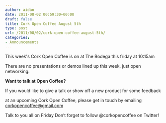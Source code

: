 ```yaml
---
author: aidan
date: 2011-08-02 00:59:30+00:00
draft: false
title: Cork Open Coffee August 5th
type: post
url: /2011/08/02/cork-open-coffee-august-5th/
categories:
- Announcements
---
```


This week's Cork Open Coffee is on at The Bodega this friday at 10:15am

There are no presentations or demos lined up this week, just open networking.

**Want to talk at Open Coffee?**

If you would like to give a talk or show off a new product for some feedback

at an upcoming Cork Open Coffee, please get in touch by emailing corkopencoffee@gmail.com

Talk to you all on Friday
Don’t forget to follow @corkopencoffee on Twitter!
